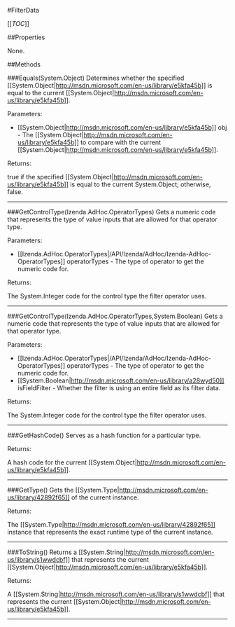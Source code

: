 #FilterData

[[_TOC_]]

##Properties

None.


##Methods

###Equals(System.Object)
Determines whether the specified [[System.Object|http://msdn.microsoft.com/en-us/library/e5kfa45b]] is equal to the current [[System.Object|http://msdn.microsoft.com/en-us/library/e5kfa45b]].

Parameters: 

* [[System.Object|http://msdn.microsoft.com/en-us/library/e5kfa45b]] obj  - The [[System.Object|http://msdn.microsoft.com/en-us/library/e5kfa45b]] to compare with the current [[System.Object|http://msdn.microsoft.com/en-us/library/e5kfa45b]].





Returns:

true if the specified [[System.Object|http://msdn.microsoft.com/en-us/library/e5kfa45b]] is equal to the current System.Object; otherwise, false.


---


###GetControlType(Izenda.AdHoc.OperatorTypes)
 Gets a numeric code that represents the type of value inputs that are allowed for that operator type. 

Parameters: 

* [[Izenda.AdHoc.OperatorTypes|/API/Izenda/AdHoc/Izenda-AdHoc-OperatorTypes]] operatorTypes  - The type of operator to get the numeric code for.





Returns:

The System.Integer code for the control type the filter operator uses.


---


###GetControlType(Izenda.AdHoc.OperatorTypes,System.Boolean)
 Gets a numeric code that represents the type of value inputs that are allowed for that operator type. 

Parameters: 

* [[Izenda.AdHoc.OperatorTypes|/API/Izenda/AdHoc/Izenda-AdHoc-OperatorTypes]] operatorTypes  - The type of operator to get the numeric code for.
* [[System.Boolean|http://msdn.microsoft.com/en-us/library/a28wyd50]] isFieldFilter  - Whether the filter is using an entire field as its filter data.





Returns:

The System.Integer code for the control type the filter operator uses.


---


###GetHashCode()
 Serves as a hash function for a particular type.  





Returns:

A hash code for the current [[System.Object|http://msdn.microsoft.com/en-us/library/e5kfa45b]].


---


###GetType()
Gets the [[System.Type|http://msdn.microsoft.com/en-us/library/42892f65]] of the current instance.





Returns:

The [[System.Type|http://msdn.microsoft.com/en-us/library/42892f65]] instance that represents the exact runtime type of the current instance.


---


###ToString()
Returns a [[System.String|http://msdn.microsoft.com/en-us/library/s1wwdcbf]] that represents the current [[System.Object|http://msdn.microsoft.com/en-us/library/e5kfa45b]].





Returns:

A [[System.String|http://msdn.microsoft.com/en-us/library/s1wwdcbf]] that represents the current [[System.Object|http://msdn.microsoft.com/en-us/library/e5kfa45b]].


---


